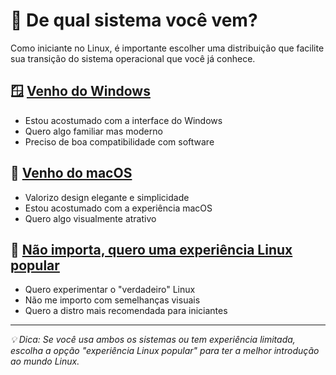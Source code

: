 # 🌱 De qual sistema você vem?

Como iniciante no Linux, é importante escolher uma distribuição que facilite sua transição do sistema operacional que você já conhece.

## 🪟 [Venho do Windows](./Venho_do_Windows/)
- Estou acostumado com a interface do Windows
- Quero algo familiar mas moderno
- Preciso de boa compatibilidade com software

## 🍎 [Venho do macOS](./Venho_do_macOS/)
- Valorizo design elegante e simplicidade
- Estou acostumado com a experiência macOS
- Quero algo visualmente atrativo

## 🎲 [Não importa, quero uma experiência Linux popular](./Nao_importa_quero_uma_experiencia_Linux_popular/)
- Quero experimentar o "verdadeiro" Linux
- Não me importo com semelhanças visuais
- Quero a distro mais recomendada para iniciantes

---

*💡 Dica: Se você usa ambos os sistemas ou tem experiência limitada, escolha a opção "experiência Linux popular" para ter a melhor introdução ao mundo Linux.*